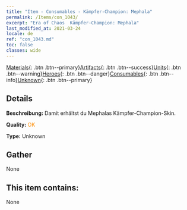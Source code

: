 ```yaml
---
title: "Item - Consumables - Kämpfer-Champion: Mephala"
permalink: /Items/con_1043/
excerpt: "Era of Chaos  Kämpfer-Champion: Mephala"
last_modified_at: 2021-03-24
locale: de
ref: "con_1043.md"
toc: false
classes: wide
---
```

 [Materials](/de/Items/){: .btn .btn--primary}[Artifacts](/de/Items/Artifacts/){: .btn .btn--success}[Units](/de/Items/Units/){: .btn .btn--warning}[Heroes](/de/Items/Heroes/){: .btn .btn--danger}[Consumables](/de/Items/Consumables/){: .btn .btn--info}[Unknown](/de/Items/Unknown/){: .btn .btn--primary}

## Details
 **Beschreibung:** Damit erhältst du Mephalas Kämpfer-Champion-Skin.

 **Quality:** <span style="color: #FF8C00">OK</span>

 **Type:** Unknown

## Gather

  None

## This item contains:

  None

